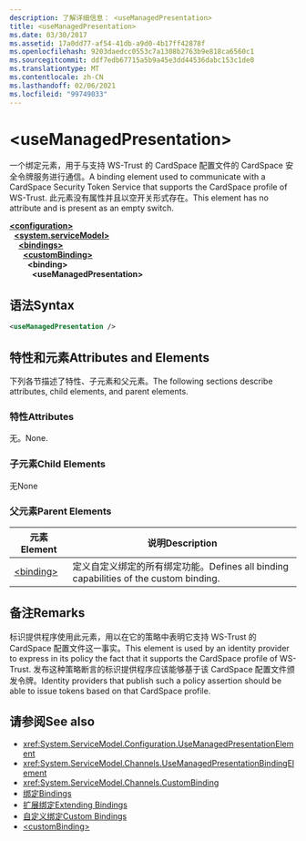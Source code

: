 ```yaml
---
description: 了解详细信息： <useManagedPresentation>
title: <useManagedPresentation>
ms.date: 03/30/2017
ms.assetid: 17a0dd77-af54-41db-a9d0-4b17ff42878f
ms.openlocfilehash: 9203daedcc0553c7a1308b2763b9e818ca6560c1
ms.sourcegitcommit: ddf7edb67715a5b9a45e3dd44536dabc153c1de0
ms.translationtype: MT
ms.contentlocale: zh-CN
ms.lasthandoff: 02/06/2021
ms.locfileid: "99749033"
---
```

# \<useManagedPresentation>

<span data-ttu-id="2e750-102">一个绑定元素，用于与支持 WS-Trust 的 CardSpace 配置文件的 CardSpace 安全令牌服务进行通信。</span><span class="sxs-lookup"><span data-stu-id="2e750-102">A binding element used to communicate with a CardSpace Security Token Service that supports the CardSpace profile of WS-Trust.</span></span> <span data-ttu-id="2e750-103">此元素没有属性并且以空开关形式存在。</span><span class="sxs-lookup"><span data-stu-id="2e750-103">This element has no attribute and is present as an empty switch.</span></span>  
  
[**\<configuration>**](../configuration-element.md)\
&nbsp;&nbsp;[**\<system.serviceModel>**](system-servicemodel.md)\
&nbsp;&nbsp;&nbsp;&nbsp;[**\<bindings>**](bindings.md)\
&nbsp;&nbsp;&nbsp;&nbsp;&nbsp;&nbsp;[**\<customBinding>**](custombinding.md)\
&nbsp;&nbsp;&nbsp;&nbsp;&nbsp;&nbsp;&nbsp;&nbsp;**\<binding>**\
&nbsp;&nbsp;&nbsp;&nbsp;&nbsp;&nbsp;&nbsp;&nbsp;&nbsp;&nbsp;**\<useManagedPresentation>**  
  
## <a name="syntax"></a><span data-ttu-id="2e750-104">语法</span><span class="sxs-lookup"><span data-stu-id="2e750-104">Syntax</span></span>  
  
```xml  
<useManagedPresentation />
```  
  
## <a name="attributes-and-elements"></a><span data-ttu-id="2e750-105">特性和元素</span><span class="sxs-lookup"><span data-stu-id="2e750-105">Attributes and Elements</span></span>  

 <span data-ttu-id="2e750-106">下列各节描述了特性、子元素和父元素。</span><span class="sxs-lookup"><span data-stu-id="2e750-106">The following sections describe attributes, child elements, and parent elements.</span></span>  
  
### <a name="attributes"></a><span data-ttu-id="2e750-107">特性</span><span class="sxs-lookup"><span data-stu-id="2e750-107">Attributes</span></span>  

 <span data-ttu-id="2e750-108">无。</span><span class="sxs-lookup"><span data-stu-id="2e750-108">None.</span></span>  
  
### <a name="child-elements"></a><span data-ttu-id="2e750-109">子元素</span><span class="sxs-lookup"><span data-stu-id="2e750-109">Child Elements</span></span>  

 <span data-ttu-id="2e750-110">无</span><span class="sxs-lookup"><span data-stu-id="2e750-110">None</span></span>  
  
### <a name="parent-elements"></a><span data-ttu-id="2e750-111">父元素</span><span class="sxs-lookup"><span data-stu-id="2e750-111">Parent Elements</span></span>  
  
|<span data-ttu-id="2e750-112">元素</span><span class="sxs-lookup"><span data-stu-id="2e750-112">Element</span></span>|<span data-ttu-id="2e750-113">说明</span><span class="sxs-lookup"><span data-stu-id="2e750-113">Description</span></span>|  
|-------------|-----------------|  
|[\<binding>](bindings.md)|<span data-ttu-id="2e750-114">定义自定义绑定的所有绑定功能。</span><span class="sxs-lookup"><span data-stu-id="2e750-114">Defines all binding capabilities of the custom binding.</span></span>|  
  
## <a name="remarks"></a><span data-ttu-id="2e750-115">备注</span><span class="sxs-lookup"><span data-stu-id="2e750-115">Remarks</span></span>  

 <span data-ttu-id="2e750-116">标识提供程序使用此元素，用以在它的策略中表明它支持 WS-Trust 的 CardSpace 配置文件这一事实。</span><span class="sxs-lookup"><span data-stu-id="2e750-116">This element is used by an identity provider to express in its policy the fact that it supports the CardSpace profile of WS-Trust.</span></span> <span data-ttu-id="2e750-117">发布这种策略断言的标识提供程序应该能够基于该 CardSpace 配置文件颁发令牌。</span><span class="sxs-lookup"><span data-stu-id="2e750-117">Identity providers that publish such a policy assertion should be able to issue tokens based on that CardSpace profile.</span></span>  
  
## <a name="see-also"></a><span data-ttu-id="2e750-118">请参阅</span><span class="sxs-lookup"><span data-stu-id="2e750-118">See also</span></span>

- <xref:System.ServiceModel.Configuration.UseManagedPresentationElement>
- <xref:System.ServiceModel.Channels.UseManagedPresentationBindingElement>
- <xref:System.ServiceModel.Channels.CustomBinding>
- [<span data-ttu-id="2e750-119">绑定</span><span class="sxs-lookup"><span data-stu-id="2e750-119">Bindings</span></span>](../../../wcf/bindings.md)
- [<span data-ttu-id="2e750-120">扩展绑定</span><span class="sxs-lookup"><span data-stu-id="2e750-120">Extending Bindings</span></span>](../../../wcf/extending/extending-bindings.md)
- [<span data-ttu-id="2e750-121">自定义绑定</span><span class="sxs-lookup"><span data-stu-id="2e750-121">Custom Bindings</span></span>](../../../wcf/extending/custom-bindings.md)
- [\<customBinding>](custombinding.md)

